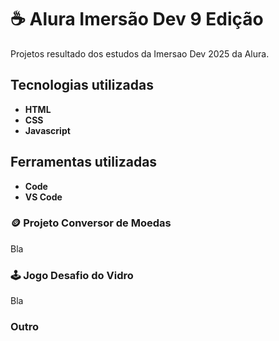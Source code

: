 # :coffee: Alura Imersão Dev 9 Edição 
Projetos resultado dos estudos da Imersao Dev 2025 da Alura.

## Tecnologias utilizadas
- **HTML**
- **CSS**
- **Javascript**

## Ferramentas utilizadas
- **Code**
- **VS Code**

### :coin: Projeto Conversor de Moedas 
Bla

### :joystick: Jogo Desafio do Vidro 
Bla

### Outro
